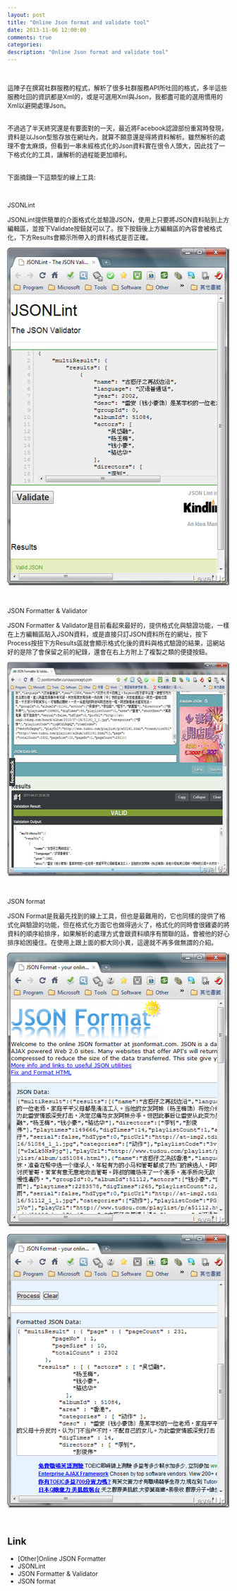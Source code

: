 ```yaml
---
layout: post
title: "Online Json format and validate tool"
date: 2013-11-06 12:00:00
comments: true
categories: 
description: "Online Json format and validate tool"
---
```

<p>
	 </p>
<p>
	這陣子在撰寫社群服務的程式，解析了很多社群服務API所吐回的格式，多半這些服務吐回的資訊都是Xml的，或是可選用Xml與Json，我都盡可能的選用慣用的Xml以避開處理Json。</p>
<p>
	<br />
	不過逃了半天終究還是有要面對的一天，最近將Facebook認證部份重寫時發現，資料是以Json型態存放在網址內，就算不願意還是得將資料解析。雖然解析的處理不會太麻煩，但看到一串未經格式化的Json資料實在很令人頭大，因此找了一下格式化的工具，讓解析的過程能更加順利。</p>
<p>
	<br />
	下面摘錄一下這類型的線上工具:</p>
<p>
	 </p>
<p>
	JSONLint</p>
<p>
	JSONLint提供簡單的介面格式化並驗證JSON，使用上只要將JSON資料貼到上方編輯區，並按下Validate按鈕就可以了。按下按鈕後上方編輯區的內容會被格式化，下方Results會顯示所帶入的資料格式是否正確。</p>
<p>
	<img alt="image" border="0" height="764" src="\images\posts\944f009a-3003-4462-a2f9-c1bdd1185f7e\image_thumb_6.png" style="border-bottom: 0px; border-left: 0px; border-top: 0px; border-right: 0px" width="510" /></p>
<p>
	 </p>
<p>
	JSON Formatter &amp; Validator</p>
<p>
	JSON Formatter &amp; Validator是目前看起來最好的，提供格式化與驗證功能，一樣在上方編輯區貼入JSON資料，或是直接只訂JSON資料所在的網址，按下Process按扭下方Results區就會顯示格式化後的資料與格式驗證的結果，這網站好的是除了會保留之前的紀錄，還會在右上方附上了複製之類的便捷按鈕。</p>
<p>
	<img alt="image" border="0" height="484" src="\images\posts\944f009a-3003-4462-a2f9-c1bdd1185f7e\image_thumb_1.png" style="border-bottom: 0px; border-left: 0px; border-top: 0px; border-right: 0px" width="626" /></p>
<p>
	 </p>
<p>
	JSON format</p>
<p>
	JSON Format是我最先找到的線上工具，但也是最難用的，它也同樣的提供了格式化與驗證的功能，但在格式化方面它也做得過火了，格式化的同時會很雞婆的將資料的順序給排序，如果解析的處理方式會跟資料順序有關聯的話，會被他的好心排序給困擾住。在使用上跟上面的都大同小異，這邊就不再多做無謂的介紹。</p>
<p>
	<img alt="image" border="0" height="619" src="\images\posts\944f009a-3003-4462-a2f9-c1bdd1185f7e\image_thumb_5.png" style="border-bottom: 0px; border-left: 0px; border-top: 0px; border-right: 0px" width="510" /></p>
<p>
	<img alt="image" border="0" height="619" src="\images\posts\944f009a-3003-4462-a2f9-c1bdd1185f7e\image_thumb_4.png" style="border-bottom: 0px; border-left: 0px; border-top: 0px; border-right: 0px" width="510" /></p>
<p>
	 </p>
<h2>
	Link</h2>
<ul>
	<li>
		[Other]Online JSON Formatter</li>
	<li>
		JSONLint</li>
	<li>
		JSON Formatter &amp; Validator</li>
	<li>
		JSON format</li>
</ul>
